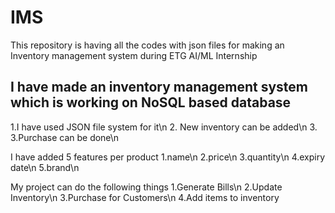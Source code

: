 # IMS
This repository is having all the codes with json files for making an Inventory management system during ETG AI/ML Internship

## I have made an inventory management system which is working on NoSQL based database
1.I have used JSON file system for it\n
2. New inventory can be added\n
3. 3.Purchase can be done\n

I have added 5 features per product
1.name\n
2.price\n
3.quantity\n
4.expiry date\n
5.brand\n

My project can do the following things
1.Generate Bills\n
2.Update Inventory\n
3.Purchase for Customers\n
4.Add items to inventory

